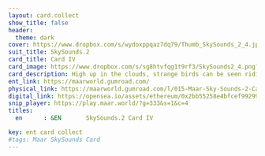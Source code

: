 ```yaml
---
layout: card.collect
show_title: false
header:
  theme: dark
cover: https://www.dropbox.com/s/wydoxppqaz7dq79/Thumb_SkySounds_2_4.jpg?raw=1
suit_title: SkySounds.2
card_title: Card IV
card_image: https://www.dropbox.com/s/sg8htvfqg1t9rf3/SkySounds2_4.png?raw=1
card_description: High up in the clouds, strange birds can be seen riding the wind in groups of six, a phenomenon known as flocking. These creatures possess an almost magical ability to navigate the skies in harmony, their synchronized movements creating a mesmerizing dance. The flocks of birds are an awe-inspiring sight, a reminder of the beauty and mystery of nature. The birds singing and descending to the ground is a ritual that happens every year. The inhabitants of this world look upon these birds with wonder and respect, for they represent the freedom and wildness of the natural world. They are a reminder that there is always something new to discover and that nature is full of surprises. Even though the inhabitants of this world have learned to predict and understand this ritual, they still see it with wonder and gratitude. 
ent_link: https://maarworld.gumroad.com/
physical_link: https://maarworld.gumroad.com/l/015-Maar-Sky-Sounds-2-Card-IV
digital_link: https://opensea.io/assets/ethereum/0x2bb55258e4bfcef99299baec1188b80a75fa2d48/15
snip_player: https://play.maar.world/?g=333&s=1&c=4
titles:
  en      : &EN       SkySounds.2 Card IV

key: ent card collect
#tags: Maar SkySounds Card
---
```

